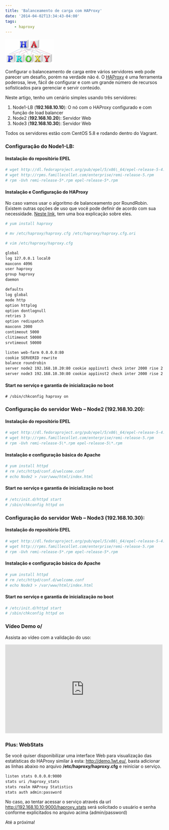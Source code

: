 ```yaml
---
title: 'Balanceamento de carga com HAProxy'
date: '2014-04-02T13:34:43-04:00'
tags:
    - haproxy
---
```


![haproxy](/media/haproxy1.png)

Configurar o balanceamento de carga entre vários servidores web pode parecer um desafio, porém na verdade não é. O [HAProxy](http://haproxy.1wt.eu/ "HAProxy") é uma ferramenta poderosa, leve, fácil de configurar e com um grande número de recursos sofisticados para gerenciar e servir conteúdo.

Neste artigo, tenho um cenário simples usando três servidores:

1. Node1-LB (**192.168.10.10**): O nó com o HAProxy configurado e com função de load balancer
2. Node2 (**192.168.10.20**): Servidor Web
3. Node3 (**192.168.10.30**): Servidor Web

Todos os servidores estão com CentOS 5.8 e rodando dentro do Vagrant.

### Configuração do Node1-LB:

#### Instalação do repositório EPEL

```bash
# wget http://dl.fedoraproject.org/pub/epel/5/x86\_64/epel-release-5-4.noarch.rpm  
# wget http://rpms.famillecollet.com/enterprise/remi-release-5.rpm  
# rpm -Uvh remi-release-5*.rpm epel-release-5*.rpm
```

#### Instalação e Configuração do HAProxy

No caso vamos usar o algoritmo de balanceamento por RoundRobin. Existem outras opções de uso que você pode definir de acordo com sua necessidade. [Neste link](http://wiki.joyent.com/wiki/display/jpc2/Load+Balancing+with+HAproxy), tem uma boa explicação sobre eles.

```bash
# yum install haproxy
```

```bash
# mv /etc/haproxy/haproxy.cfg /etc/haproxy/haproxy.cfg.ori
```

```bash
# vim /etc/haproxy/haproxy.cfg
```

```bash
global  
log 127.0.0.1 local0  
maxconn 4096  
user haproxy  
group haproxy  
daemon
```

```bash
defaults  
log global  
mode http  
option httplog  
option dontlognull  
retries 3  
option redispatch  
maxconn 2000  
contimeout 5000  
clitimeout 50000  
srvtimeout 50000
```

```bash
listen web-farm 0.0.0.0:80  
cookie SERVERID rewrite  
balance roundrobin  
server node2 192.168.10.20:80 cookie app1inst1 check inter 2000 rise 2 fall 5  
server node3 192.168.10.30:80 cookie app1inst2 check inter 2000 rise 2 fall 5
```

#### Start no serviço e garantia de inicialização no boot

```bash]# /etc/init.d/haproxy start  
# /sbin/chkconfig haproxy on
```

### Configuração do servidor Web – Node2 (192.168.10.20):

#### Instalação do repositório EPEL

```bash
# wget http://dl.fedoraproject.org/pub/epel/5/x86\_64/epel-release-5-4.noarch.rpm  
# wget http://rpms.famillecollet.com/enterprise/remi-release-5.rpm  
# rpm -Uvh remi-release-5\*.rpm epel-release-5\*.rpm
```

#### Instalação e configuração básica do Apache

```bash
# yum install httpd  
# rm /etc/httpd/conf.d/welcome.conf  
# echo Node2 > /var/www/html/index.html
```

#### Start no serviço e garantia de inicialização no boot

```bash
# /etc/init.d/httpd start  
# /sbin/chkconfig httpd on
```

### Configuração do servidor Web – Node3 (192.168.10.30):

#### Instalação do repositório EPEL

```bash
# wget http://dl.fedoraproject.org/pub/epel/5/x86\_64/epel-release-5-4.noarch.rpm  
# wget http://rpms.famillecollet.com/enterprise/remi-release-5.rpm  
# rpm -Uvh remi-release-5*.rpm epel-release-5*.rpm
```

#### Instalação e configuração básica do Apache

```bash
# yum install httpd  
# rm /etc/httpd/conf.d/welcome.conf  
# echo Node3 > /var/www/html/index.html
```

#### Start no serviço e garantia de inicialização no boot

```bash
# /etc/init.d/httpd start  
# /sbin/chkconfig httpd on
```

### Vídeo Demo o/

Assista ao vídeo com a validação do uso:

<iframe allow="autoplay; encrypted-media" allowfullscreen="" frameborder="0" height="281" loading="lazy" src="https://www.youtube.com/embed/jXbZ_C00Jvc?feature=oembed" width="500"></iframe>

### Plus: WebStats

Se você quiser disponibilizar uma interface Web para visualização das estatísticas do HAProxy similar à esta: <http://demo.1wt.eu/>, basta adicionar as linhas abaixo no arquivo **/etc/haproxy/haproxy.cfg** e reiniciar o serviço.

```bash
listen stats 0.0.0.0:9000  
stats uri /haproxy_stats  
stats realm HAProxy Statistics  
stats auth admin:password
```

No caso, ao tentar acessar o serviço através da url http://192.168.10.10:9000/haproxy_stats será solicitado o usuário e senha conforme explicitados no arquivo acima (admin/password)

Até a próxima!

